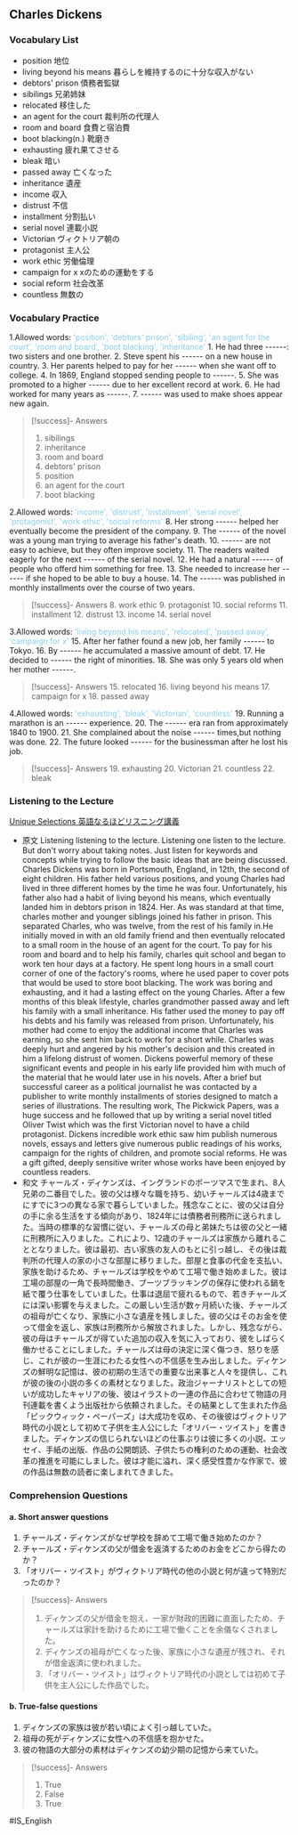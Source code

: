 ## Charles Dickens

### Vocabulary List
- position
    地位
- living beyond his means
    暮らしを維持するのに十分な収入がない
- debtors' prison
    債務者監獄
- sibilings
    兄弟姉妹
- relocated
    移住した
- an agent for the court
    裁判所の代理人
- room and board
    食費と宿泊費
- boot blacking(n.)
    靴磨き
- exhausting
    疲れ果てさせる
- bleak
	暗い
- passed away
    亡くなった
- inheritance
    遺産
- income
    収入
- distrust
    不信
- installment
    分割払い
- serial novel
    連載小説
- Victorian
    ヴィクトリア朝の
- protagonist
    主人公
- work ethic
    労働倫理
- campaign for x
    xのための運動をする
- social reform
    社会改革
- countless
    無数の

### Vocabulary Practice
1.Allowed words: <span style="color: #87CEEB;"> 'position', 'debtors' prison', 'sibiling', 'an agent for the court', 'room and board', 'boot blacking', 'inheritance' </span>
    1. He had three ------: two sisters and one brother.
    2. Steve spent his ------ on a new house in country.
    3. Her parents helped to pay for her ------ when she want off to college.
    4. In 1869, England stopped sending people to ------.
    5. She was promoted to a higher ------ due to her excellent record at work.
    6. He had worked for many years as ------.
    7. ------ was used to make shoes appear new again.
>[!success]- Answers
> 1. sibilings
> 2. inheritance
> 3. room and board
> 4. debtors' prison
> 5. position
> 6. an agent for the court
> 7. boot blacking

2.Allowed words: <span style="color: #87CEEB;"> 'income', 'distrust', 'installment', 'serial novel', 'protagonist', 'work ethic', 'social reforms' </span>
    8. Her strong ------ helped her eventually become the president of the company.
    9. The ------ of the novel was a young man trying to average his father's death.
    10. ------ are not easy to achieve, but they often improve society.
    11. The readers waited eagerly for the next ------ of the serial novel.
    12. He had a natural ------ of people who offerd him something for free.
    13. She needed to increase her ------ if she hoped to be able to buy a house.
    14. The ------ was published in monthly installments over the course of two years.
>[!success]- Answers
> 8. work ethic
> 9. protagonist
> 10. social reforms
> 11. installment
> 12. distrust
> 13. income
> 14. serial novel

3.Allowed words: <span style="color: #87CEEB;"> 'living beyond his means', 'relocated', 'passed away', 'campaign for x' </span>
    15. After her father found a new job, her family ------ to Tokyo.
    16. By ------ he accumulated a massive amount of debt.
    17. He decided to ------ the right of minorities.
    18. She was only 5 years old when her mother ------.
>[!success]- Answers
> 15. relocated
> 16. living beyond his means
> 17. campaign for x
> 18. passed away

4.Allowed words: <span style="color: #87CEEB;"> 'exhausting', 'bleak', 'Victorian', 'countless' </span>
    19. Running a marathon is an ------ experience.
    20. The ------ era ran from approximately 1840 to 1900.
    21. She complained about the noise ------ times,but nothing was done.
    22. The future looked ------ for the businessman after he lost his job.
>[!success]- Answers
> 19. exhausting
> 20. Victorian
> 21. countless
> 22. bleak

### Listening to the Lecture
[Unique Selections 英語なるほどリスニング講義](https://shohakusha.com/streaming#anchorlink-list-menu)
- 原文
    Listening listening to the lecture. Listening one listen to the lecture. But don't worry about taking notes. Just listen for keywords and concepts while trying to follow the basic ideas that are being discussed. Charles Dickens was born in Portsmouth, England, in 12th, the second of eight children. His father held various positions, and young Charles had lived in three different homes by the time he was four. Unfortunately, his father also had a habit of living beyond his means, which eventually landed him in debtors prison in 1824. Her. As was standard at that time, charles mother and younger siblings joined his father in prison. This separated Charles, who was twelve, from the rest of his family in.He initially moved in with an old family friend and then eventually relocated to a small room in the house of an agent for the court. To pay for his room and board and to help his family, charles quit school and began to work ten hour days at a factory. He spent long hours in a small court corner of one of the factory's rooms, where he used paper to cover pots that would be used to store boot blacking. The work was boring and exhausting, and it had a lasting effect on the young Charles. After a few months of this bleak lifestyle, charles grandmother passed away and left his family with a small inheritance. His father used the money to pay off his debts and his family was released from prison. Unfortunately, his mother had come to enjoy the additional income that Charles was earning, so she sent him back to work for a short while. Charles was deeply hurt and angered by his mother's decision and this created in him a lifelong distrust of women. Dickens powerful memory of these significant events and people in his early life provided him with much of the material that he would later use in his novels. After a brief but successful career as a political journalist he was contacted by a publisher to write monthly installments of stories designed to match a series of illustrations. The resulting work, The Pickwick Papers, was a huge success and he followed that up by writing a serial novel titled Oliver Twist which was the first Victorian novel to have a child protagonist. Dickens incredible work ethic saw him publish numerous novels, essays and letters give numerous public readings of his works, campaign for the rights of children, and promote social reforms. He was a gift gifted, deeply sensitive writer whose works have been enjoyed by countless readers.
- 和文
    チャールズ・ディケンズは、イングランドのポーツマスで生まれ、8人兄弟の二番目でした。彼の父は様々な職を持ち、幼いチャールズは4歳までにすでに3つの異なる家で暮らしていました。残念なことに、彼の父は自分の手に余る生活をする傾向があり、1824年には債務者刑務所に送られました。当時の標準的な習慣に従い、チャールズの母と弟妹たちは彼の父と一緒に刑務所に入りました。これにより、12歳のチャールズは家族から離れることとなりました。彼は最初、古い家族の友人のもとに引っ越し、その後は裁判所の代理人の家の小さな部屋に移りました。部屋と食事の代金を支払い、家族を助けるため、チャールズは学校をやめて工場で働き始めました。彼は工場の部屋の一角で長時間働き、ブーツブラッキングの保存に使われる鍋を紙で覆う仕事をしていました。仕事は退屈で疲れるもので、若きチャールズには深い影響を与えました。この厳しい生活が数ヶ月続いた後、チャールズの祖母が亡くなり、家族に小さな遺産を残しました。彼の父はそのお金を使って借金を返し、家族は刑務所から解放されました。しかし、残念ながら、彼の母はチャールズが得ていた追加の収入を気に入っており、彼をしばらく働かせることにしました。チャールズは母の決定に深く傷つき、怒りを感じ、これが彼の一生涯にわたる女性への不信感を生み出しました。ディケンズの鮮明な記憶は、彼の初期の生活での重要な出来事と人々を提供し、これが彼の後の小説の多くの素材となりました。政治ジャーナリストとしての短いが成功したキャリアの後、彼はイラストの一連の作品に合わせて物語の月刊連載を書くよう出版社から依頼されました。その結果として生まれた作品「ピックウィック・ペーパーズ」は大成功を収め、その後彼はヴィクトリア時代の小説として初めて子供を主人公にした「オリバー・ツイスト」を書きました。ディケンズの信じられないほどの仕事ぶりは彼に多くの小説、エッセイ、手紙の出版、作品の公開朗読、子供たちの権利のための運動、社会改革の推進を可能にしました。彼は才能に溢れ、深く感受性豊かな作家で、彼の作品は無数の読者に楽しまれてきました。

### Comprehension Questions
#### a. Short answer questions
1) チャールズ・ディケンズがなぜ学校を辞めて工場で働き始めたのか？
2) チャールズ・ディケンズの父が借金を返済するためのお金をどこから得たのか？
3) 「オリバー・ツイスト」がヴィクトリア時代の他の小説と何が違って特別だったのか？
> [!success]- Answers
>1) ディケンズの父が借金を抱え、一家が財政的困難に直面したため、チャールズは家計を助けるために工場で働くことを余儀なくされました。
>2) ディケンズの祖母が亡くなった後、家族に小さな遺産が残され、それが借金返済に使われました。
>3) 「オリバー・ツイスト」はヴィクトリア時代の小説としては初めて子供を主人公にした作品でした。

#### b. True-false questions
1) ディケンズの家族は彼が若い頃によく引っ越していた。
2) 祖母の死がディケンズに女性への不信感を抱かせた。
3) 彼の物語の大部分の素材はディケンズの幼少期の記憶から来ていた。
> [!success]- Answers
>1) True
>2) False
>3) True

#IS_English 